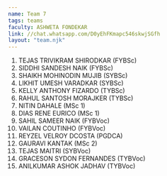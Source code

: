 ```yaml
---
name: Team 7
tags: teams
faculty: ASHWETA FONDEKAR
link: //chat.whatsapp.com/D0yEhFKmapc546skwjSGfh
layout: "team.njk"
---
```


1. TEJAS TRIVIKRAM SHIRODKAR (FYBSc)
1. SIDDHI SANDESH NAIK (FYBSc)
1. SHAIKH MOHINODIN MUJIB (SYBSc)
1. LIKHIT UMESH VARADKAR (SYBSc)
1. KELLY ANTHONY FIZARDO (TYBSc)
1. RAHUL SANTOSH MORAJKER (TYBSc)
1. NITIN DAHALE (MSc 1)
1. DIAS RENE EURICO (MSc 1)
1. SAHIL SAMEER NAIK (FYBVoc)
1. VAILAN COUTINHO (FYBVoc)
1. REYZEL VELROY DCOSTA (PGDCA)
1. GAURAVI KANTAK (MSc 2)
1. TEJAS MAITRI (SYBVoc)
1. GRACESON SYDON FERNANDES (TYBVoc)
1. ANILKUMAR ASHOK JADHAV (TYBVoc)
